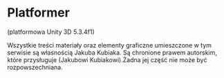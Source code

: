 # Platformer
 (platformowa Unity 3D 5.3.4f1)











Wszystkie treści materiały oraz elementy graficzne umieszczone w tym serwisie są własnością Jakuba Kubiaka. Są chronione prawem autorskim, które przysługuje (Jakubowi Kubiakowi).Żadna jej część nie może być rozpowszechniana.
